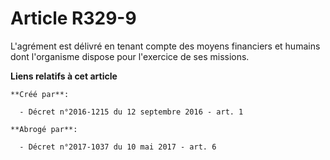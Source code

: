 # Article R329-9

L'agrément est délivré en tenant compte des moyens financiers et humains dont l'organisme dispose pour l'exercice de ses
missions.

**Liens relatifs à cet article**

	**Créé par**:

	  - Décret n°2016-1215 du 12 septembre 2016 - art. 1

	**Abrogé par**:

	  - Décret n°2017-1037 du 10 mai 2017 - art. 6
